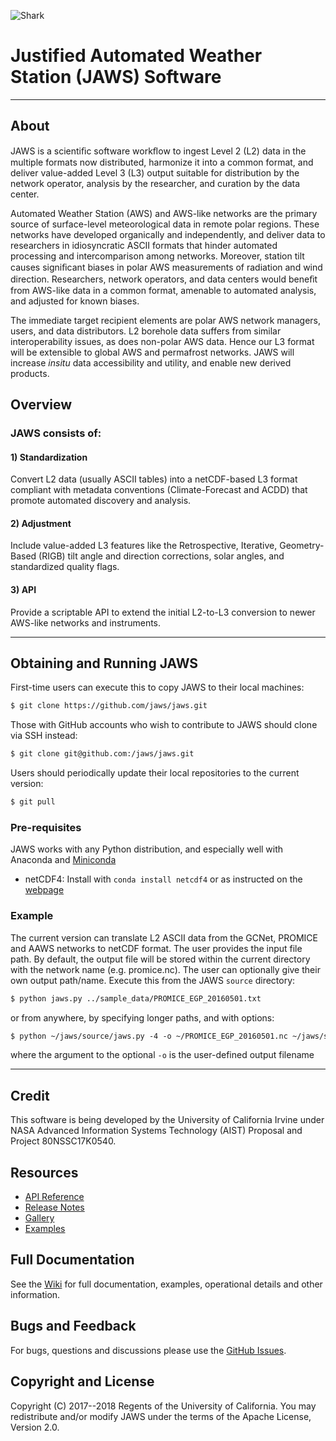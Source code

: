 ![Shark](./img/shark.jpg?raw=true)


# Justified Automated Weather Station (JAWS) Software 
___

## About

JAWS is a scientiﬁc software workﬂow to ingest Level 2 (L2) data in the multiple formats now distributed, harmonize it into a common format, and deliver value-added Level 3 (L3) output suitable for distribution by the network operator, analysis by the researcher, and curation by the data center. 

Automated Weather Station (AWS) and AWS-like networks are the primary source of surface-level meteorological data in remote polar regions. These networks have developed organically and independently, and deliver data to researchers in idiosyncratic ASCII formats that hinder automated processing and intercomparison among networks. Moreover, station tilt causes signiﬁcant biases in polar AWS measurements of radiation and wind direction. Researchers, network operators, and data centers would beneﬁt from AWS-like data in a common format, amenable to automated analysis, and adjusted for known biases.

The immediate target recipient elements are polar AWS network managers, users, and data distributors. L2 borehole data suffers from similar interoperability issues, as does non-polar AWS data. Hence our L3 format will be extensible to global AWS and permafrost networks. JAWS will increase *insitu* data accessibility and utility, and enable new derived products.

## Overview

### JAWS consists of:

#### 1) Standardization

Convert L2 data (usually ASCII tables) into a netCDF-based L3 format compliant with metadata conventions (Climate-Forecast and ACDD) that promote automated discovery and analysis. 

#### 2) Adjustment

Include value-added L3 features like the Retrospective, Iterative, Geometry-Based (RIGB) tilt angle and direction corrections, solar angles, and standardized quality flags. 

#### 3) API

Provide a scriptable API to extend the initial L2-to-L3 conversion to newer AWS-like networks and instruments.

___
<!--
## Installation
### Linux/unix/win
#### Requirements:
* writable directory
* anaconda/miniconda
* installed unzip package

From within a writable directory, run the following command:
``` html
$ conda install -c conda-forge jaws
```
-->

## Obtaining and Running JAWS

First-time users can execute this to copy JAWS to their local machines:

``` html
$ git clone https://github.com/jaws/jaws.git
```

Those with GitHub accounts who wish to contribute to JAWS should clone via SSH instead:

``` html
$ git clone git@github.com:/jaws/jaws.git
```

Users should periodically update their local repositories to the current version:

``` html
$ git pull
```

### Pre-requisites 

JAWS works with any Python distribution, and especially well with Anaconda and [Miniconda](https://conda.io/miniconda.html)
* netCDF4: Install with `conda install netcdf4` or as instructed on the [webpage](unidata.github.io/netcdf4-python)

### Example

The current version can translate L2 ASCII data from the GCNet, PROMICE and AAWS networks to netCDF format. The user provides the input file path. By default, the output file will be stored within the current directory with the network name (e.g. promice.nc). The user can optionally give their own output path/name. Execute this from the JAWS `source` directory:

``` html
$ python jaws.py ../sample_data/PROMICE_EGP_20160501.txt
```

or from anywhere, by specifying longer paths, and with options:

``` html
$ python ~/jaws/source/jaws.py -4 -o ~/PROMICE_EGP_20160501.nc ~/jaws/sample_data/PROMICE_EGP_20160501.txt
```

where the argument to the optional `-o` is the user-defined output filename
<!--
Storing AWS-like data using DSG convention:
``` html
$ jaws --L2=gcnet --featureType L2.ascii L3.nc
```
Unit-test to verify data:
``` html
$ jaws --L2=gcnet --kelvin sample_L2.ascii sample_L3.nc
```
Annotate L2b netCDF with CF and ACDD variable and global metadata:
``` html
$ jaws --L2=imau --creator_email=’janedoe@summit.com’ --L2.ascii L3.nc
```
Derive value-added data and metadata:
``` html
$ jaws --L2=gcnet --solar_zenith_angles L2.ascii L3.nc
```
-->

___
## Credit

This software is being developed by the University of California Irvine under NASA Advanced Information Systems Technology (AIST) Proposal and Project 80NSSC17K0540.

## Resources

* [API Reference](https://github.com/jaws/jaws/blob/master/API.md)
* [Release Notes](https://github.com/jaws/jaws/releases)
* [Gallery](https://github.com/jaws/jaws/wiki/Gallery)
* [Examples](https://)


## Full Documentation

See the [Wiki](https://github.com/jaws/jaws/wiki/) for full documentation, examples, operational details and other information.

## Bugs and Feedback

For bugs, questions and discussions please use the [GitHub Issues](https://github.com/jaws/jaws/issues).
 
## Copyright and License

Copyright (C) 2017--2018 Regents of the University of California.
You may redistribute and/or modify JAWS under the terms of the Apache License, Version 2.0.
